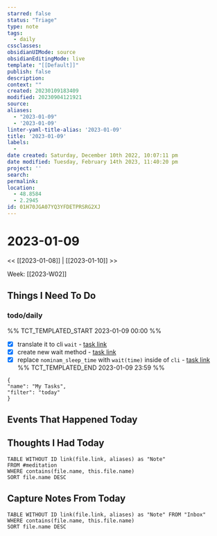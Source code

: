 ```yaml
---
starred: false
status: "Triage"
type: note
tags:
  - daily
cssclasses: 
obsidianUIMode: source
obsidianEditingMode: live
template: "[[Default]]"
publish: false
description: 
context: ""
created: 20230109183409
modified: 20230904121921
source: 
aliases:
  - "2023-01-09"
  - '2023-01-09'
linter-yaml-title-alias: '2023-01-09'
title: '2023-01-09'
labels:
  - 
date created: Saturday, December 10th 2022, 10:07:11 pm
date modified: Tuesday, February 14th 2023, 11:40:20 pm
project: ''
search: 
permalink: 
location:
  - 48.8584
  - 2.2945
id: 01H70JGA07YQ3YFDETPRSRG2XJ
---
```


# 2023-01-09

<< [[2023-01-08]] | [[2023-01-10]] >>

Week: [[2023-W02]]

## Things I Need To Do

### todo/daily

%% TCT_TEMPLATED_START 2023-01-09 00:00 %%

- [X] translate it to cli `wait` - [task link](https://todoist.com/app/task/6504895925)
- [X] create new wait method - [task link](https://todoist.com/app/task/6504893776)
- [X] replace `nominam_sleep_time` with `wait(time)` inside of `cli` - [task link](https://todoist.com/app/task/6504883223)  
%% TCT_TEMPLATED_END 2023-01-09 23:59 %%

```todoist
{
"name": "My Tasks",
"filter": "today"
}
```

## Events That Happened Today

## Thoughts I Had Today


```dataview
TABLE WITHOUT ID link(file.link, aliases) as "Note"
FROM #meditation
WHERE contains(file.name, this.file.name)
SORT file.name DESC
```
## Capture Notes From Today

```dataview
TABLE WITHOUT ID link(file.link, aliases) as "Note" FROM "Inbox"
WHERE contains(file.name, this.file.name)
SORT file.name DESC
```
